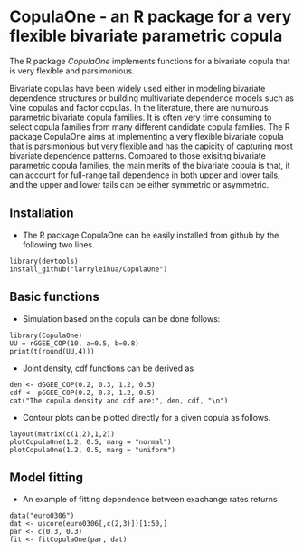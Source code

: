 # CopulaOne - an R package for a very flexible bivariate parametric copula

The R package *CopulaOne* implements functions for a bivariate copula that is very flexible and parsimonious. 

Bivariate copulas have been widely used either in modeling bivariate dependence structures or building multivariate dependence models such as Vine copulas and factor copulas. In the literature, there are numurous parametric bivariate copula families. It is often very time consuming to select copula families from many different candidate copula families. The R package CopulaOne aims at implementing a very flexible bivariate copula that is parsimonious but very flexible and has the capicity of capturing most bivariate dependence patterns. Compared to those exisitng bivariate parametric copula families, the main merits of the bivariate copula is that, it can account for full-range tail dependence in both upper and lower tails, and the upper and lower tails can be either symmetric or asymmetric. 

## Installation
- The R package CopulaOne can be easily installed from github by the following two lines.
```{r, eval=FALSE}
library(devtools)
install_github("larryleihua/CopulaOne")
```

## Basic functions
- Simulation based on the copula can be done follows:
```{r}
library(CopulaOne)
UU = rGGEE_COP(10, a=0.5, b=0.8)
print(t(round(UU,4)))
```

- Joint density, cdf functions can be derived as
```{r}
den <- dGGEE_COP(0.2, 0.3, 1.2, 0.5)
cdf <- pGGEE_COP(0.2, 0.3, 1.2, 0.5)
cat("The copula density and cdf are:", den, cdf, "\n")
```

- Contour plots can be plotted directly for a given copula as follows.
```{r fig.width=11, fig.height=6}
layout(matrix(c(1,2),1,2))
plotCopulaOne(1.2, 0.5, marg = "normal")
plotCopulaOne(1.2, 0.5, marg = "uniform")
```

## Model fitting
- An example of fitting dependence between exachange rates returns
```{r}
data("euro0306")
dat <- uscore(euro0306[,c(2,3)])[1:50,]
par <- c(0.3, 0.3)
fit <- fitCopulaOne(par, dat)
```